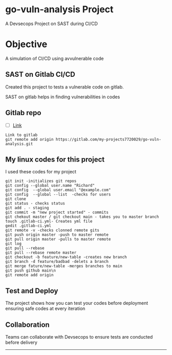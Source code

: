 # go-vuln-analysis Project
A Devsecops Project on SAST during CI/CD

# Objective

A simulation of CI/CD using avvulnerable code

## SAST on Gitlab CI/CD

Created this project to tests a vulnerable code on gitlab.

SAST on gitlab helps in finding vulnerabilities in codes
## Gitlab repo

- [ ] [Link](https://gitlab.com/my-projects7720029/go-vuln-analysis#go-vuln-analysis)

```
Link to gitlab
git remote add origin https://gitlab.com/my-projects7720029/go-vuln-analysis.git

```

## My linux codes for this project

I used these codes for my project
```
git init -initializes git repos
git config --global user.name "Richard"
git config  --global user.email "@example.com"
git config  --global --list  -checks for users
git clone
git status - checks status
git add . - staging
git commit -m "new project started" - commits
git chekout master / git checkout main - takes you to master branch
touch .gitlab-ci.yml- Creates yml file
gedit .gitlab-ci.yml
git remote -v -checks clonned remote gits
git push origin master -push to master remote
git pull origin master -pulls to master remote
git log
git pull --rebase
git pull --rebase remote master
git checkout -b feature/new-table -creates new branch
git branch -d feature/badbad -delets a branch
git merge fature/new-table -merges branches to main
git push github main\n
git remote add origin
```

## Test and Deploy
The project shows how you can test your codes before deployment ensuring safe codes at every iteration 
## Collaboration
Teams can collaborate with Devsecops to ensure tests are conducted before delivery

***


